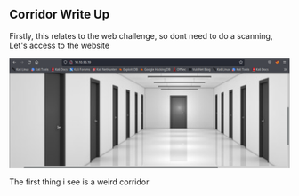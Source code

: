 ## Corridor Write Up

Firstly, this relates to the web challenge, so dont need to do a scanning, Let's access to the website

![](https://raw.githubusercontent.com/K3v1ne/ctf-wu/main/corridor/images/2143922241f34517fb68adbc990a4d75.jpg)

The first thing i see is a weird corridor
